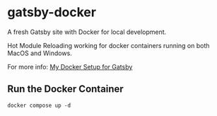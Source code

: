 # gatsby-docker

A fresh Gatsby site with Docker for local development.

Hot Module Reloading working for docker containers running on both MacOS and Windows.

For more info: <a href="https://walterteng.com/garden/gatsby-docker" target="_blank">My Docker Setup for Gatsby</a>

## Run the Docker Container

```
docker compose up -d
```
